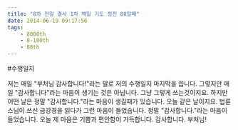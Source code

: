 ```yaml
---
title: "8차 천일 결사 1차 백일 기도 정진 88일째"
date: 2014-06-19 09:17:56
tags:
    - 8000th
    - 8-100th
    - 88th
---
```


#수행일지

저는 매일 "부처님 감사합니다!"라는 말로 저의 수행일지 마지막을 씁니다. 그렇지만 매일 "감사합니다"라는 마음이 생기는 것은 아닙니다. 그냥 그렇게 쓰는것이지요. 하지만 어떤 날은 정말 "감사합니다."라는 마음이 생길때가 있습니다. 오늘 같은 날이지요. 법륜 스님이 쓰신 금강경을 읽다가 그런 마음이 들었습니다. 정말 "감사합니다."라는 마음이 들었습니다. 오늘 제 마음은 기쁨과 편안함이 가득합니다. 감사합니다. 부처님!

